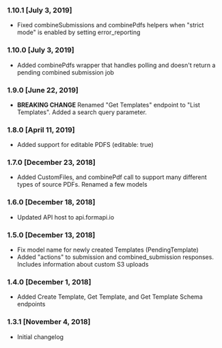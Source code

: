 ### 1.10.1 [July 3, 2019]
* Fixed combineSubmissions and combinePdfs helpers when "strict mode" is enabled by setting error_reporting

### 1.10.0 [July 3, 2019]
* Added combinePdfs wrapper that handles polling and doesn't return a pending combined submission job

### 1.9.0 [June 22, 2019]
* **BREAKING CHANGE** Renamed "Get Templates" endpoint to "List Templates". Added a search query parameter.

### 1.8.0 [April 11, 2019]
* Added support for editable PDFS (editable: true)

### 1.7.0 [December 23, 2018]
* Added CustomFiles, and combinePdf call to support many different types of source PDFs. Renamed a few models

### 1.6.0 [December 18, 2018]
* Updated API host to api.formapi.io

### 1.5.0 [December 13, 2018]
* Fix model name for newly created Templates (PendingTemplate)
* Added "actions" to submission and combined_submission responses. Includes information about custom S3 uploads

### 1.4.0 [December 1, 2018]
* Added Create Template, Get Template, and Get Template Schema endpoints

### 1.3.1 [November 4, 2018]
* Initial changelog
